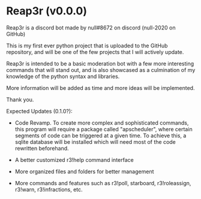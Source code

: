 # Reap3r (v0.0.0)
Reap3r is a discord bot made by null#8672 on discord (null-2020 on GitHub)

This is my first ever python project that is uploaded to the GitHub repository, and will be one of the few projects that I will actively update.

Reap3r is intended to be a basic moderation bot with a few more interesting commands that will stand out, and is also showcased as a culmination
of my knowledge of the python syntax and libraries.

More information will be added as time and more ideas will be implemented.

Thank you.

Expected Updates (0.1.0?):

- Code Revamp. To create more complex and sophisticated commands, this program will require a package called "apscheduler", where 
certain segments of code can be triggered at a given time. To achieve this, a sqlite database will be installed which will need 
most of the code rewritten beforehand.

- A better customized r3!help command interface

- More organized files and folders for better management

- More commands and features such as r3!poll, starboard, r3!roleassign, r3!warn, r3!infractions, etc.
